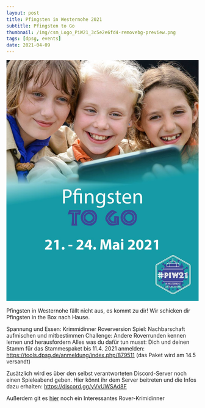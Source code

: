 ```yaml
---
layout: post
title: Pfingsten in Westernohe 2021
subtitle: Pfingsten to Go
thumbnail: /img/csm_Logo_PiW21_3c5e2e6fd4-removebg-preview.png
tags: [dpsg, events]
date: 2021-04-09
---
```

![PIW-Poster](/img/photo_2021-04-09_15-33-41.jpg?width=538&height=673)

Pfingsten in Westernohe fällt nicht aus, es kommt zu dir! Wir schicken dir Pfingsten in the Box nach Hause.

Spannung und Essen: Krimmidinner Roverversion
Spiel: Nachbarschaft aufmischen und mitbestimmen
Challenge: Andere Roverrunden kennen lernen und herausfordern
Alles was du dafür tun musst: Dich und deinen Stamm für das Stammespaket bis 11.4. 2021 anmelden: <https://tools.dpsg.de/anmeldung/index.php/879511> (das Paket wird am 14.5 versandt)

Zusätzlich wird es über den selbst verantworteten Discord-Server noch einen Spieleabend geben. Hier könnt ihr dem Server beitreten und die Infos dazu erhalten: <https://discord.gg/yVvUWSAd8F>

Außerdem git es [hier](https://piw.rover.de/krimidinner/) noch ein Interessantes Rover-Krimidinner
